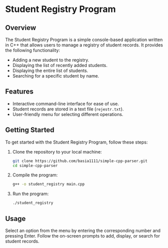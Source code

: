 # Student Registry Program

## Overview

The Student Registry Program is a simple console-based application written in C++ that allows users to manage a registry of student records. It provides the following functionality:

- Adding a new student to the registry.
- Displaying the list of recently added students.
- Displaying the entire list of students.
- Searching for a specific student by name.

## Features

- Interactive command-line interface for ease of use.
- Student records are stored in a text file (`rejestr.txt`).
- User-friendly menu for selecting different operations.

## Getting Started

To get started with the Student Registry Program, follow these steps:

1. Clone the repository to your local machine:

   ```bash
   git clone https://github.com/basia1111/simple-cpp-parser.git
   cd simple-cpp-parser

2. Compile the program:

   ```bash
   g++ -o student_registry main.cpp

3. Run the program:

   ```bash
   ./student_registry

## Usage

Select an option from the menu by entering the corresponding number and pressing Enter.
Follow the on-screen prompts to add, display, or search for student records.

